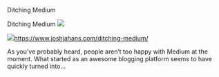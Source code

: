 Ditching Medium

Ditching Medium
![](../_resources/5d512733825f5e634ae7de753e90d707.png)

![](../_resources/e43f7832a01f10a0dcccc20c2bbddc3a.png)https://www.joshjahans.com/ditching-medium/

As you’ve probably heard, people aren’t too happy with Medium at the moment. What started as an awesome blogging platform seems to have quickly turned into…